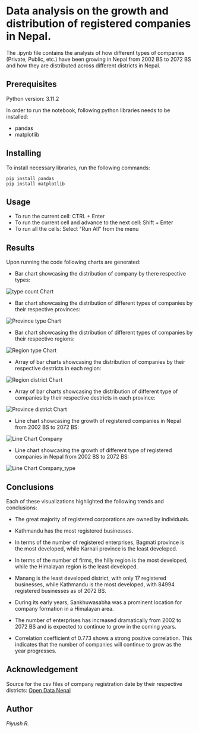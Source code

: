 # Data analysis on the growth and distribution of registered companies in Nepal.

The .ipynb file contains the analysis of how different types of companies (Private, Public, etc.) have been growing in Nepal from 2002 BS to 2072 BS and how they are distributed across different districts in Nepal.

## Prerequisites

Python version: 3.11.2

In order to run the notebook, following python libraries needs to be installed:

- pandas
- matplotlib

## Installing

To install necessary libraries, run the following commands:

```
pip install pandas
pip install matplotlib
```
## Usage

- To run the current cell:  CTRL + Enter
- To run the current cell and advance to the next cell:  Shift + Enter
- To run all the cells:  Select "Run All" from the menu

## Results

Upon running the code following charts are generated:

- Bar chart showcasing the distribution of company by there respective types:

![type count Chart](./Charts/bar_chart_ctyp_nm.png)

- Bar chart showcasing the distribution of different types of companies by their respective provinces:

![Province type Chart](./Charts/bar_chart_provVtypeVcount.png)

- Bar chart showcasing the distribution of different types of companies by their respective regions:

![Region type Chart](./Charts/bar_chart_regionVtypeVcount.png)

- Array of bar charts showcasing the distribution of companies by their respective destricts in each region:

![Region district Chart](./Charts/bar_chart_disctVcountVregion.png)

- Array of bar charts showcasing the distribution of different type of companies by their respective destricts in each province:

![Province district Chart](./Charts/bar_chart_disctVcoutVprov.png)

- Line chart showcasing the growth of registered companies in Nepal from 2002 BS to 2072 BS:

![Line Chart Company](./Charts/line_plot_growth_comp.png)

- Line chart showcasing the growth of different type of registered companies in Nepal from 2002 BS to 2072 BS:

![Line Chart Company_type](./Charts/line_plot_growth_compType.png)

## Conclusions

Each of these visualizations highlighted the following trends and conclusions:

- The great majority of registered corporations are owned by individuals.

- Kathmandu has the most registered businesses.

- In terms of the number of registered enterprises, Bagmati province is the most developed, while Karnali province is the least developed.

- In terms of the number of firms, the hilly region is the most developed, while the Himalayan region is the least developed.

- Manang is the least developed district, with only 17 registered businesses, while Kathmandu is the most developed, with 84994 registered businesses as of 2072 BS.

- During its early years, Sankhuwasabha was a prominent location for company formation in a Himalayan area. 

- The number of enterprises has increased dramatically from 2002 to 2072 BS and is expected to continue to grow in the coming years. 

- Correlation coefficient of 0.773 shows a strong positive correlation. This indicates that the number of companies will continue to grow as the year progresses.

## Acknowledgement

Source for the csv files of company registration date by their respective districts:  [Open Data Nepal](https://opendatanepal.com/)

## Author

_Piyush R._